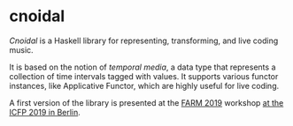 # cnoidal

*Cnoidal* is a Haskell library for representing, transforming, and live coding music.

It is based on the notion of *temporal media*, a data type that represents a collection of time intervals tagged with values. It supports various functor instances, like Applicative Functor, which are highly useful for live coding.

A first version of the library is presented at the [FARM 2019][farm2019] workshop [at the ICFP 2019 in Berlin][berlin].


  [farm2019]: https://icfp19.sigplan.org/details/farm-2019-papers/2/Demo-Functors-and-Music
  [berlin]: https://icfp19.sigplan.org/home